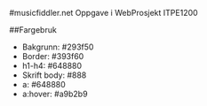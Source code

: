 #musicfiddler.net
Oppgave i WebProsjekt ITPE1200


##Fargebruk
* Bakgrunn: #293f50
* Border: #393f60
* h1-h4: #648880
* Skrift body: #888
* a: #648880
* a:hover: #a9b2b9
